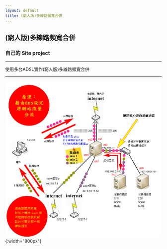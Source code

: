 ```yaml
---
layout: default
title: (窮人版)多線路頻寬合併
---
```

## (窮人版)多線路頻寬合併

### 自己的 Site project

---

使用多台ADSL實作(窮人版)多線路頻寬合併

---

![前台首頁](images/bandwidth/bandwidth-01.png){:width="800px"}
